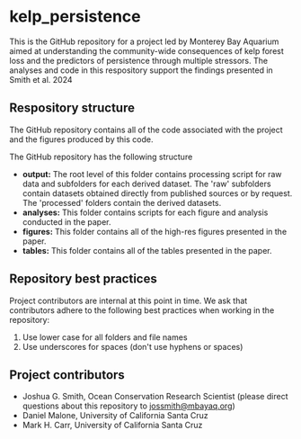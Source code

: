 # kelp_persistence
This is the GitHub repository for a project led by Monterey Bay Aquarium aimed at understanding the community-wide consequences of kelp forest loss and 
the predictors of persistence through multiple stressors. The analyses and code in this respository support the findings presented in Smith et al. 2024

## Respository structure 

The GitHub repository contains all of the code associated with the project and the figures produced by this code. 

The GitHub repository has the following structure

* **output:** The root level of this folder contains processing script for raw data and subfolders for each derived dataset. The 'raw' subfolders contain datasets obtained directly from published sources or by request. The 'processed' folders contain the derived datasets. 
* **analyses:** This folder contains scripts for each figure and analysis conducted in the paper.
* **figures:** This folder contains all of the high-res figures presented in the paper.
* **tables:** This folder contains all of the tables presented in the paper.

## Repository best practices

Project contributors are internal at this point in time. We ask that contributors adhere to the following best practices when working in the repository:

1. Use lower case for all folders and file names
2. Use underscores for spaces (don't use hyphens or spaces)

## Project contributors

* Joshua G. Smith, Ocean Conservation Research Scientist (please direct questions about this repository to jossmith@mbayaq.org)
* Daniel Malone, University of California Santa Cruz
* Mark H. Carr, University of California Santa Cruz

